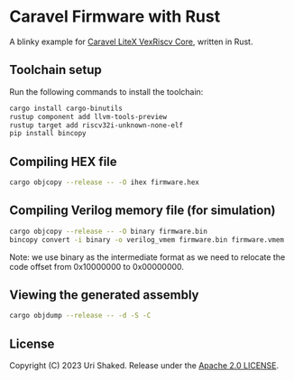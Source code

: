 # Caravel Firmware with Rust

A blinky example for [Caravel LiteX VexRiscv Core](https://github.com/efabless/caravel_mgmt_soc_litex/), written in Rust.

## Toolchain setup

Run the following commands to install the toolchain:

```bash
cargo install cargo-binutils
rustup component add llvm-tools-preview
rustup target add riscv32i-unknown-none-elf
pip install bincopy
```

## Compiling HEX file

```bash
cargo objcopy --release -- -O ihex firmware.hex
```

## Compiling Verilog memory file (for simulation)

```bash
cargo objcopy --release -- -O binary firmware.bin
bincopy convert -i binary -o verilog_vmem firmware.bin firmware.vmem
```

Note: we use binary as the intermediate format as we need to relocate the code offset from 0x10000000 to 0x00000000.

## Viewing the generated assembly

```bash
cargo objdump --release -- -d -S -C
```

## License

Copyright (C) 2023 Uri Shaked. Release under the [Apache 2.0 LICENSE](LICENSE).
